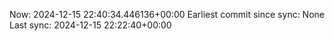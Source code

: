 Now: 2024-12-15 22:40:34.446136+00:00 Earliest commit since sync: None Last sync: 2024-12-15 22:22:40+00:00

